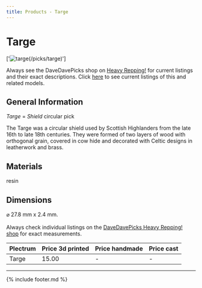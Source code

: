 ```yaml
---
title: Products - Targe
---
```

# Targe

['![targe](../../assets/images/targe_01.jpg "Targe")(/picks/targe)']

Always see the DaveDavePicks shop on [Heavy Repping!](https://www.heavyrepping.com/shop/store/davedavepicks/) for current listings and their exact descriptions. Click [here](https://heavyrepping.com/davedavepicks/?s=Targe&post_type=product) to see current listings of this and related models.

## General Information
*Targe* = *Shield* circular pick

The Targe was a circular shield used by Scottish Highlanders from the late 16th to late 18th centuries. They were formed of two layers of wood with orthogonal grain, covered in cow hide and decorated with Celtic designs in leatherwork and brass.

## Materials
resin

## Dimensions
&#x2300; 27.8 mm x 2.4 mm.<br/><br/>Always check individual listings on the [DaveDavePicks Heavy Repping! shop](https://heavyrepping.com/davedavepicks/shop/) for exact measurements.

| **Plectrum**                                        | **Price 3d printed**   | **Price handmade**   | **Price cast**   |
|:----------------------------------------------------|:-----------------------|:---------------------|:-----------------|
| Targe                                          | 15.00               | -             | -         |

---

{% include footer.md %}